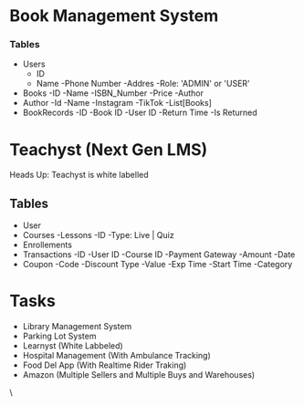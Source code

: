 # Book Management System

### Tables
- Users
   - ID
   - Name
   -Phone Number
   -Addres
   -Role: 'ADMIN' or 'USER'
- Books
    -ID
    -Name
    -ISBN_Number
    -Price
    -Author
- Author
    -Id
    -Name
    -Instagram
    -TikTok
    -List[Books]
- BookRecords
     -ID
     -Book ID
     -User ID
     -Return Time
     -Is Returned

# Teachyst (Next Gen LMS)
Heads Up: Teachyst is white labelled

## Tables
  - User
  - Courses
  -Lessons
       -ID
       -Type: Live | Quiz
  - Enrollements
  - Transactions
        -ID
        -User ID
        -Course ID
        -Payment Gateway
        -Amount
        -Date
  - Coupon
        -Code
        -Discount Type
        -Value
        -Exp Time
        -Start Time
  -Category


# Tasks
- Library Management System
- Parking Lot System
- Learnyst (White Labbeled)
- Hospital Management (With Ambulance Tracking)
- Food Del App (With Realtime Rider Traking)
- Amazon (Multiple Sellers and Multiple Buys and Warehouses)























\\